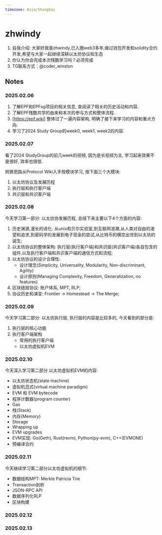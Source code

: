 ```yaml
---
timezone: Asia/Shanghai
---
```


# zhwindy

1. 自我介绍: 大家好我是zhwindy,已入圈web3多年,做过钱包开发和solidity合约开发,希望与大家一起继续深耕以太坊协议和生态
2. 你认为你会完成本次残酷学习吗？必须完成
3. TG联系方式：@coder_winston

## Notes

<!-- Content_START -->

### 2025.02.06

1. 了解EPF和EPFsg项目的相关信息, 查阅读了相关的历史活动和内容.
2. 了解EPF残酷共学的由来和本次的参与方式和整体流程.
3. [https://epf.wiki] 整体过了一遍内容架构, 明确了接下来学习的内容和重点方向.
4. 学习了2024 Study Group的week0, week1, week2的内容.

### 2025.02.07

看了2024 StudyGroup的前几week的视频, 因为是长视频为主, 学习起来效果不是很好, 效率也很低. 

转换思路从Protocol Wiki入手按模块学习, 按下面三个大模块:
1. 以太坊协议及发展历程
2. 执行层和执行客户端
3. 共识层和共识客户端

### 2025.02.08

今天学习第一部分: 以太坊协发展历程, 总结下来主要以下4个方面的内容:
1. 历史渊源,漫长的进化: 从unix和贝尔实验室,到互联网浪潮,从人类对自由的渴望和追求,到密码学的发展到电子现金的尝试,从比特币的横空出世到以太坊的诞生;
2. 以太坊协议的整体架构: 执行层(执行客户端)和共识层(共识客户端)各自包含的组件,以及执行客户端和共识客户端的通信方式和流程;
3. 以太坊协议的设计合理性:
    * 设计理念(Simplicity, Universality, Modularity, Non-discriminant, Agility)
    * 设计原则(Managing Complexity, Freedom, Generalization, no features)
4. 区块链层协议: 账户体系, MPT, RLP;
5. 协议历史和演变: Frontier -> Homestead -> The Merge;

### 2025.02.09

今天学习第二部分: 以太坊执行层, 执行层的内容是比较多的, 今天看到的部分是:
1. 执行层的核心功能
2. 执行客户端架构
    * 常用的执行客户端
    * 以太坊虚拟机EVM

### 2025.02.10

今天深入学习第二部分 以太坊虚拟机EVM的内容:
* 以太坊状态机(state machine)
* 虚拟机范式(virtual machine paradigm)
* EVM 和 EVM bytecode
* 程序计数器(program counter)
* Gas
* 栈(Stack)
* 内存(Memory)
* Storage
* Wrapping up
* EVM upgrades
* EVM实现: Go(Geth), Rust(revm), Python(py-evm), C++(EVMONE)
* 预编译合约

### 2025.02.11

今天继续学习第二部分以太坊虚拟机的细节:
* 数据结构MPT: Merkle Patricia Trie
* Transaction剖析
* JSON-RPC API
* 数据序列化RLP
* 区块构建

### 2025.02.12

### 2025.02.13

<!-- Content_END -->
